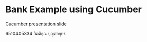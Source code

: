 # Bank Example using Cucumber

[Cucumber presentation slide](https://github.com/ladyusa/cucumber-atm/blob/master/cucumber.pdf)

6510405334 กิตติคุณ บุญต่อยุทธ